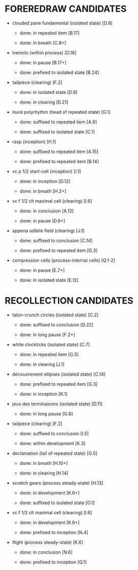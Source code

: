 FOREREDRAW CANDIDATES
=====================

* clouded pane fundamental (isolated state) [D.9]

    * done: in repeated item [B.17]

    * done: in breath [C.8+]

* tremolo (within process) [D.16]

    * done: in pause [B.17+]

    * done: prefixed to isolated state [B.24]

* tailpiece (clearing) [F.2]

    * done: in isolated state [D.9]

    * done: in clearing [D.21]

* louré polyrhythm (head of repeated state) [G.1]

    * done: suffixed to repeated item [A.9]

    * done: suffixed to isolated state [C.1]

* rasp (inception) [H.1]

    * done: suffixed to repeated item [A.15]

    * done: prefixed to repeated item [B.14]

* vc p 1/2 start-cell (inception) [I.1]

    * done: in inception [D.12]

    * done: in breath [H.2+]

* vc f 1/2 clt maximal cell (clearing) [I.6]

    * done: in conclusion [A.12]

    * done: in pause [D.6+]

* appena udibile field (clearing) [J.1]

    * done: suffixed to conclusion [C.14]

    * done: prefixed to repeated item [G.3]

* compression cells (process-internal cells) [Q.1-2]

    * done: in pause [E.7+]

    * done: in isolated state [E.12]

RECOLLECTION CANDIDATES
=======================

* talon-crunch circles (isolated state) [C.2]

    * done: suffixed to conclusion [D.22]

    * done: in long pause [F.2+]

* white clockticks (isolated state) [C.7]

    * done: in repeated item [G.5]

    * done: in clearing [J.1]

* découvrement ellipses (isolated state) [C.14]

    * done: prefixed to repeated item [G.3]

    * done: in inception [K.1]

* jeux des terminaisons (isolated state) [D.11]

    * done: in long pause [G.6]

* tailpiece (clearing) [F.2]

    * done: suffixed to conclusion [I.5]

    * done: within development [K.3]

* declamation (tail of repeated state) [G.5]

    * done: in breath [H.10+]

    * done: in clearing [H.14]

* scratch gears (process steady-state) [H.13]

    * done: in development [K.6+]

    * done: suffixed to isolated state [O.1]

* vc f 1/2 clt maximal cell (clearing) [I.6]

    * done: in development [K.6+]

    * done: prefixed to inception [N.4]

* flight (process steady-state) [K.6]

    * done: in conclusion [N.6]

    * done: prefixed to inception [Q.1]
